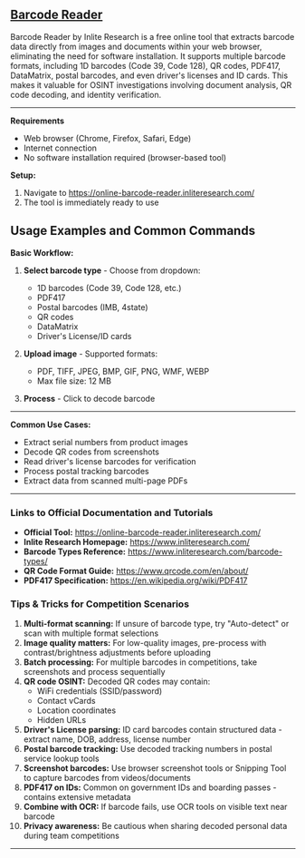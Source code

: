 ## [Barcode Reader](https://online-barcode-reader.inliteresearch.com/)

Barcode Reader by Inlite Research is a free online tool that extracts barcode data directly from images and documents within your web browser, eliminating the need for software installation. It supports multiple barcode formats, including 1D barcodes (Code 39, Code 128), QR codes, PDF417, DataMatrix, postal barcodes, and even driver's licenses and ID cards. This makes it valuable for OSINT investigations involving document analysis, QR code decoding, and identity verification.

---

 **Requirements**
- Web browser (Chrome, Firefox, Safari, Edge)
- Internet connection
- No software installation required (browser-based tool)

**Setup:**
1. Navigate to https://online-barcode-reader.inliteresearch.com/
2. The tool is immediately ready to use

## Usage Examples and Common Commands
**Basic Workflow:**
1. **Select barcode type** - Choose from dropdown:
   - 1D barcodes (Code 39, Code 128, etc.)
   - PDF417
   - Postal barcodes (IMB, 4state)
   - QR codes
   - DataMatrix
   - Driver's License/ID cards

2. **Upload image** - Supported formats:
   - PDF, TIFF, JPEG, BMP, GIF, PNG, WMF, WEBP
   - Max file size: 12 MB

3. **Process** - Click to decode barcode
---
**Common Use Cases:**
- Extract serial numbers from product images
- Decode QR codes from screenshots
- Read driver's license barcodes for verification
- Process postal tracking barcodes
- Extract data from scanned multi-page PDFs
---
### Links to Official Documentation and Tutorials
- **Official Tool:** https://online-barcode-reader.inliteresearch.com/
- **Inlite Research Homepage:** https://www.inliteresearch.com/
- **Barcode Types Reference:** https://www.inliteresearch.com/barcode-types/
- **QR Code Format Guide:** https://www.qrcode.com/en/about/
- **PDF417 Specification:** https://en.wikipedia.org/wiki/PDF417

### Tips & Tricks for Competition Scenarios
1. **Multi-format scanning:** If unsure of barcode type, try "Auto-detect" or scan with multiple format selections
2. **Image quality matters:** For low-quality images, pre-process with contrast/brightness adjustments before uploading
3. **Batch processing:** For multiple barcodes in competitions, take screenshots and process sequentially
4. **QR code OSINT:** Decoded QR codes may contain:
   - WiFi credentials (SSID/password)
   - Contact vCards
   - Location coordinates
   - Hidden URLs
5. **Driver's License parsing:** ID card barcodes contain structured data - extract name, DOB, address, license number
6. **Postal barcode tracking:** Use decoded tracking numbers in postal service lookup tools
7. **Screenshot barcodes:** Use browser screenshot tools or Snipping Tool to capture barcodes from videos/documents
8. **PDF417 on IDs:** Common on government IDs and boarding passes - contains extensive metadata
9. **Combine with OCR:** If barcode fails, use OCR tools on visible text near barcode
10. **Privacy awareness:** Be cautious when sharing decoded personal data during team competitions
---
